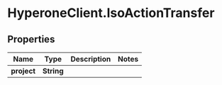 # HyperoneClient.IsoActionTransfer

## Properties

Name | Type | Description | Notes
------------ | ------------- | ------------- | -------------
**project** | **String** |  | 



